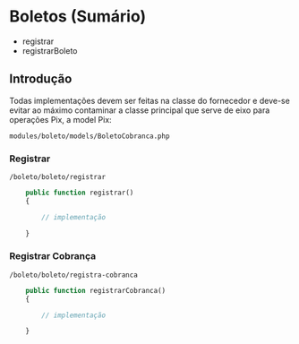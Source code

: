 # Boletos (Sumário)
- registrar
- registrarBoleto

## Introdução
Todas implementações devem ser feitas na classe do fornecedor e deve-se evitar ao máximo contaminar a classe principal que serve de eixo para operações Pix, a model Pix:
```
modules/boleto/models/BoletoCobranca.php
```
### Registrar
```
/boleto/boleto/registrar
```
```php
    public function registrar()
    {

        // implementação

    }
```
### Registrar Cobrança
```
/boleto/boleto/registra-cobranca
```
```php
    public function registrarCobranca()
    {

        // implementação

    }
```

